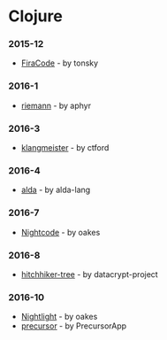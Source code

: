 # Clojure


### 2015-12
- [FiraCode](https://github.com/tonsky/FiraCode) - by tonsky

### 2016-1
- [riemann](https://github.com/aphyr/riemann) - by aphyr

### 2016-3
- [klangmeister](https://github.com/ctford/klangmeister) - by ctford

### 2016-4
- [alda](https://github.com/alda-lang/alda) - by alda-lang

### 2016-7
- [Nightcode](https://github.com/oakes/Nightcode) - by oakes

### 2016-8
- [hitchhiker-tree](https://github.com/datacrypt-project/hitchhiker-tree) - by datacrypt-project

### 2016-10
- [Nightlight](https://github.com/oakes/Nightlight) - by oakes
- [precursor](https://github.com/PrecursorApp/precursor) - by PrecursorApp
